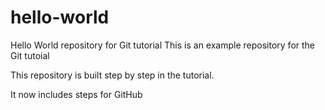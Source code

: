 # hello-world
Hello World repository for Git tutorial
This is an example repository for the Git tutoial

This repository is built step by step in the tutorial.

It now includes steps for GitHub
